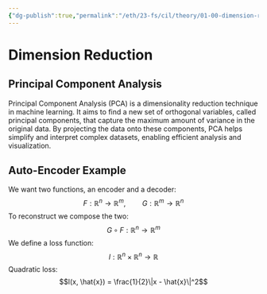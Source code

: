 ```yaml
---
{"dg-publish":true,"permalink":"/eth/23-fs/cil/theory/01-00-dimension-reduction/","tags":["eth/cil/theory"],"created":"","updated":""}
---
```


# Dimension Reduction
## Principal Component Analysis
Principal Component Analysis (PCA) is a dimensionality reduction technique in machine learning. It aims to find a new set of orthogonal variables, called principal components, that capture the maximum amount of variance in the original data. By projecting the data onto these components, PCA helps simplify and interpret complex datasets, enabling efficient analysis and visualization.
## Auto-Encoder Example
We want two functions, an encoder and a decoder:
$$F: \mathbb{R}^n \rightarrow \mathbb{R}^m, \quad\quad G: \mathbb{R}^m \rightarrow \mathbb{R}^n$$
To reconstruct we compose the two:
$$G \circ F: \mathbb{R}^n \rightarrow \mathbb{R}^m$$
We define a loss function:
$$l: \mathbb{R}^n \times \mathbb{R}^n \rightarrow \mathbb{R}$$
Quadratic loss:
$$l(x, \hat{x}) = \frac{1}{2}\|x - \hat{x}\|^2$$
